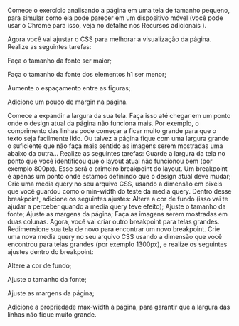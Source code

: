 Comece o exercício analisando a página em uma tela de tamanho pequeno, para simular como ela pode parecer em um dispositivo móvel (você pode usar o Chrome para isso, veja no detalhe nos Recursos adicionais ).

Agora você vai ajustar o CSS para melhorar a visualização da página.
Realize as seguintes tarefas:

Faça o tamanho da fonte ser maior;

Faça o tamanho da fonte dos elementos h1 ser menor;

Aumente o espaçamento entre as figuras;

Adicione um pouco de margin na página.

Comece a expandir a largura da sua tela. Faça isso até chegar em um ponto onde o design atual da página não funciona mais.
Por exemplo, o comprimento das linhas pode começar a ficar muito grande para que o texto seja facilmente lido. Ou talvez a página fique com uma largura grande o suficiente que não faça mais sentido as imagens serem mostradas uma abaixo da outra...
Realize as seguintes tarefas:
Guarde a largura da tela no ponto que você identificou que o layout atual não funcionou bem (por exemplo 800px). Esse será o primeiro breakpoint do layout. Um breakpoint é apenas um ponto onde estamos definindo que o design atual deve mudar;
Crie uma media query no seu arquivo CSS, usando a dimensão em pixels que você guardou como o min-width do teste da media query. Dentro desse breakpoint, adicione os seguintes ajustes:
Altere a cor de fundo (isso vai te ajudar a perceber quando a media query teve efeito);
Ajuste o tamanho da fonte;
Ajuste as margens da página;
Faça as imagens serem mostradas em duas colunas.
Agora, você vai criar outro breakpoint para telas grandes. Redimensione sua tela de novo para encontrar um novo breakpoint.
Crie uma nova media query no seu arquivo CSS usando a dimensão que você encontrou para telas grandes (por exemplo 1300px), e realize os seguintes ajustes dentro do breakpoint:

Altere a cor de fundo;

Ajuste o tamanho da fonte;

Ajuste as margens da página;

Adicione a propriedade max-width à página, para garantir que a largura das linhas não fique muito grande.